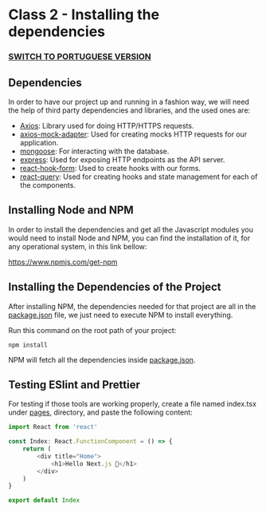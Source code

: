 # Class 2 - Installing the dependencies

### [SWITCH TO PORTUGUESE VERSION](./PT.md)

## Dependencies

In order to have our project up and running in a fashion way, we will need the help of third party dependencies and
libraries, and the used ones are:

-   [Axios](https://www.npmjs.com/package/axios): Library used for doing HTTP/HTTPS requests.
-   [axios-mock-adapter](https://www.npmjs.com/package/axios-mock-adapter): Used for creating mocks HTTP requests for our
    application.
-   [mongoose](https://www.npmjs.com/package/mongoose): For interacting with the database.
-   [express](https://www.npmjs.com/package/express): Used for exposing HTTP endpoints as the API server.
-   [react-hook-form](https://www.npmjs.com/package/react-hook-form): Used to create hooks with our forms.
-   [react-query](https://www.npmjs.com/package/react-query): Used for creating hooks and state management for each of the
    components.

## Installing Node and NPM

In order to install the dependencies and get all the Javascript modules you would need to install Node and NPM, you can
find the installation of it, for any operational system, in this link bellow:

https://www.npmjs.com/get-npm

## Installing the Dependencies of the Project

After installing NPM, the dependencies needed for that project are all in the [package.json](./package.json) file, we
just need to execute NPM to install everything.

Run this command on the root path of your project:

```shell
npm install
```

NPM will fetch all the dependencies inside [package.json](./package.json).

## Testing ESlint and Prettier

For testing if those tools are working properly, create a file named index.tsx under [pages](./pages), directory, and
paste the following content:

```typescript jsx
import React from 'react'

const Index: React.FunctionComponent = () => {
    return (
        <div title="Home">
            <h1>Hello Next.js 👋</h1>
        </div>
    )
}

export default Index
```
